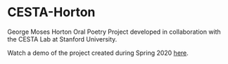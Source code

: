 # CESTA-Horton
George Moses Horton Oral Poetry Project developed in collaboration with the CESTA Lab at Stanford University.

Watch a demo of the project created during Spring 2020 [here](https://www.youtube.com/watch?v=P38ePDNefvQ&).
